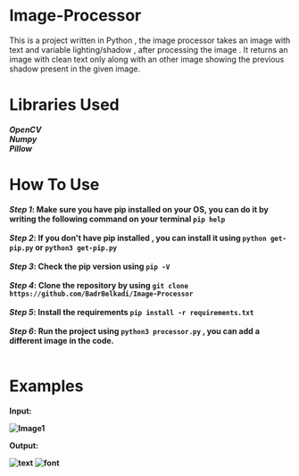 # Image-Processor

This is a project written in Python , the image processor takes an image with text and variable lighting/shadow , after processing the image . 
It returns an image with clean text only along with an other image showing the previous shadow present in the given image.

# Libraries Used
 *<strong>OpenCV<strong/>*<br/>
 *<strong>Numpy<strong/>*<br/>
 *<strong>Pillow<strong/>*
# How To Use
  *Step 1*:
    Make sure you have pip installed on your OS, you can do it by writing the following command on your terminal
    ```
    pip help
    ```<br/><br/>
   *Step 2*:
    If you don't have pip installed , you can install it using 
    ```
    python get-pip.py
    ```
    or
    ```
    python3 get-pip.py
    ```<br/><br/>
   *Step 3*:
    Check the pip version using
    ```
    pip -V
    ```<br/><br/>
    *Step 4*:
      Clone the repository by using 
      ```
      git clone https://github.com/BadrBelkadi/Image-Processor
      ```<br/><br/>
     *Step 5*:
      Install the requirements
      ```
      pip install -r requirements.txt
      ```<br/><br/>
     *Step 6*:
      Run the project using
      ```
      python3 processor.py
      ```
      , you can add a different image in the code.
      <br/><br/>
   # Examples
   
   <b>Input:<b/>
   
   ![Image1](https://user-images.githubusercontent.com/84058493/119474664-4e0f8d80-bd44-11eb-822a-c83a8eda45d7.png)
  <br/>
  
  <b>Output:<b/><br/>
    
   ![text](https://user-images.githubusercontent.com/84058493/119475771-59af8400-bd45-11eb-83fa-db8b370228b2.png)
             ![font](https://user-images.githubusercontent.com/84058493/119475912-7a77d980-bd45-11eb-932e-fe8db4db3db1.png)
    




    
